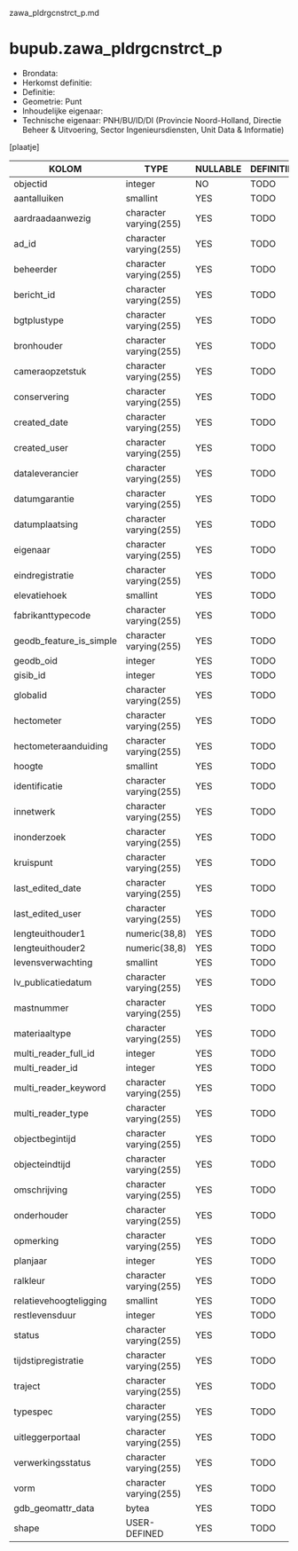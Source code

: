 zawa_pldrgcnstrct_p.md

# bupub.zawa_pldrgcnstrct_p


* Brondata: 
* Herkomst definitie: 
* Definitie: 
* Geometrie: Punt
* Inhoudelijke eigenaar: 
* Technische eigenaar: PNH/BU/ID/DI (Provincie Noord-Holland, Directie Beheer & Uitvoering, Sector Ingenieursdiensten, Unit Data & Informatie)

[plaatje]


|KOLOM                            |TYPE                       |NULLABLE|DEFINITIE|
|------                           |----                       |-----   |-----    |
|objectid                         |integer                    |NO      |TODO|
|aantalluiken                     |smallint                   |YES     |TODO|
|aardraadaanwezig                 |character varying(255)     |YES     |TODO|
|ad_id                            |character varying(255)     |YES     |TODO|
|beheerder                        |character varying(255)     |YES     |TODO|
|bericht_id                       |character varying(255)     |YES     |TODO|
|bgtplustype                      |character varying(255)     |YES     |TODO|
|bronhouder                       |character varying(255)     |YES     |TODO|
|cameraopzetstuk                  |character varying(255)     |YES     |TODO|
|conservering                     |character varying(255)     |YES     |TODO|
|created_date                     |character varying(255)     |YES     |TODO|
|created_user                     |character varying(255)     |YES     |TODO|
|dataleverancier                  |character varying(255)     |YES     |TODO|
|datumgarantie                    |character varying(255)     |YES     |TODO|
|datumplaatsing                   |character varying(255)     |YES     |TODO|
|eigenaar                         |character varying(255)     |YES     |TODO|
|eindregistratie                  |character varying(255)     |YES     |TODO|
|elevatiehoek                     |smallint                   |YES     |TODO|
|fabrikanttypecode                |character varying(255)     |YES     |TODO|
|geodb_feature_is_simple          |character varying(255)     |YES     |TODO|
|geodb_oid                        |integer                    |YES     |TODO|
|gisib_id                         |integer                    |YES     |TODO|
|globalid                         |character varying(255)     |YES     |TODO|
|hectometer                       |character varying(255)     |YES     |TODO|
|hectometeraanduiding             |character varying(255)     |YES     |TODO|
|hoogte                           |smallint                   |YES     |TODO|
|identificatie                    |character varying(255)     |YES     |TODO|
|innetwerk                        |character varying(255)     |YES     |TODO|
|inonderzoek                      |character varying(255)     |YES     |TODO|
|kruispunt                        |character varying(255)     |YES     |TODO|
|last_edited_date                 |character varying(255)     |YES     |TODO|
|last_edited_user                 |character varying(255)     |YES     |TODO|
|lengteuithouder1                 |numeric(38,8)              |YES     |TODO|
|lengteuithouder2                 |numeric(38,8)              |YES     |TODO|
|levensverwachting                |smallint                   |YES     |TODO|
|lv_publicatiedatum               |character varying(255)     |YES     |TODO|
|mastnummer                       |character varying(255)     |YES     |TODO|
|materiaaltype                    |character varying(255)     |YES     |TODO|
|multi_reader_full_id             |integer                    |YES     |TODO|
|multi_reader_id                  |integer                    |YES     |TODO|
|multi_reader_keyword             |character varying(255)     |YES     |TODO|
|multi_reader_type                |character varying(255)     |YES     |TODO|
|objectbegintijd                  |character varying(255)     |YES     |TODO|
|objecteindtijd                   |character varying(255)     |YES     |TODO|
|omschrijving                     |character varying(255)     |YES     |TODO|
|onderhouder                      |character varying(255)     |YES     |TODO|
|opmerking                        |character varying(255)     |YES     |TODO|
|planjaar                         |integer                    |YES     |TODO|
|ralkleur                         |character varying(255)     |YES     |TODO|
|relatievehoogteligging           |smallint                   |YES     |TODO|
|restlevensduur                   |integer                    |YES     |TODO|
|status                           |character varying(255)     |YES     |TODO|
|tijdstipregistratie              |character varying(255)     |YES     |TODO|
|traject                          |character varying(255)     |YES     |TODO|
|typespec                         |character varying(255)     |YES     |TODO|
|uitleggerportaal                 |character varying(255)     |YES     |TODO|
|verwerkingsstatus                |character varying(255)     |YES     |TODO|
|vorm                             |character varying(255)     |YES     |TODO|
|gdb_geomattr_data                |bytea                      |YES     |TODO|
|shape                            |USER-DEFINED               |YES     |TODO|
